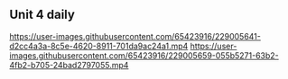 ## Unit 4 daily

https://user-images.githubusercontent.com/65423916/229005641-d2cc4a3a-8c5e-4620-8911-701da9ac24a1.mp4
https://user-images.githubusercontent.com/65423916/229005659-055b5271-63b2-4fb2-b705-24bad2797055.mp4
